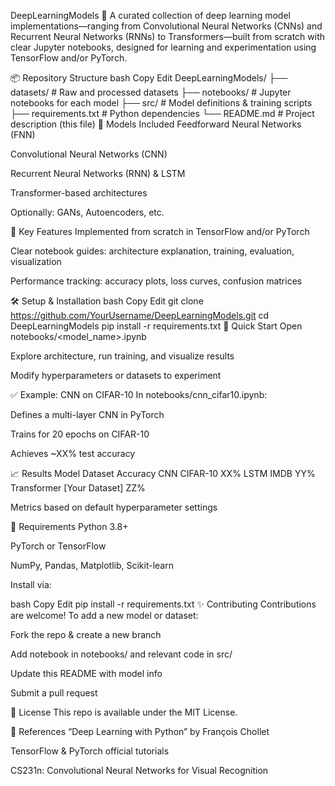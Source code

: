 DeepLearningModels 🚀
A curated collection of deep learning model implementations—ranging from Convolutional Neural Networks (CNNs) and Recurrent Neural Networks (RNNs) to Transformers—built from scratch with clear Jupyter notebooks, designed for learning and experimentation using TensorFlow and/or PyTorch.

📦 Repository Structure
bash
Copy
Edit
DeepLearningModels/
├── datasets/                 # Raw and processed datasets
├── notebooks/                # Jupyter notebooks for each model
├── src/                      # Model definitions & training scripts
├── requirements.txt          # Python dependencies
└── README.md                 # Project description (this file)
🧠 Models Included
Feedforward Neural Networks (FNN)

Convolutional Neural Networks (CNN)

Recurrent Neural Networks (RNN) & LSTM

Transformer-based architectures

Optionally: GANs, Autoencoders, etc.

📌 Key Features
Implemented from scratch in TensorFlow and/or PyTorch

Clear notebook guides: architecture explanation, training, evaluation, visualization

Performance tracking: accuracy plots, loss curves, confusion matrices

🛠️ Setup & Installation
bash
Copy
Edit
git clone https://github.com/YourUsername/DeepLearningModels.git
cd DeepLearningModels
pip install -r requirements.txt
🚀 Quick Start
Open notebooks/<model_name>.ipynb

Explore architecture, run training, and visualize results

Modify hyperparameters or datasets to experiment

✅ Example: CNN on CIFAR-10
In notebooks/cnn_cifar10.ipynb:

Defines a multi-layer CNN in PyTorch

Trains for 20 epochs on CIFAR-10

Achieves ~XX% test accuracy

📈 Results
Model	Dataset	Accuracy
CNN	CIFAR-10	XX%
LSTM	IMDB	YY%
Transformer	[Your Dataset]	ZZ%

Metrics based on default hyperparameter settings

📄 Requirements
Python 3.8+

PyTorch or TensorFlow

NumPy, Pandas, Matplotlib, Scikit-learn

Install via:

bash
Copy
Edit
pip install -r requirements.txt
✨ Contributing
Contributions are welcome! To add a new model or dataset:

Fork the repo & create a new branch

Add notebook in notebooks/ and relevant code in src/

Update this README with model info

Submit a pull request

📝 License
This repo is available under the MIT License.

🔗 References
“Deep Learning with Python” by François Chollet

TensorFlow & PyTorch official tutorials

CS231n: Convolutional Neural Networks for Visual Recognition
